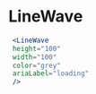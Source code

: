---
---
# LineWave

```jsx live
 <LineWave
 height="100" 
 width="100" 
 color="grey" 
 ariaLabel="loading" 
 />
